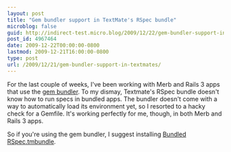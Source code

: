 ```yaml
---
layout: post
title: "Gem bundler support in TextMate's RSpec bundle"
microblog: false
guid: http://indirect-test.micro.blog/2009/12/22/gem-bundler-support-in-textmates/
post_id: 4967464
date: 2009-12-22T00:00:00-0800
lastmod: 2009-12-21T16:00:00-0800
type: post
url: /2009/12/21/gem-bundler-support-in-textmates/
---
```

For the last couple of weeks, I've been working with Merb and Rails 3 apps that use the [gem bundler](http://github.com/wycats/bundler). To my dismay, Textmate's RSpec bundle doesn't know how to run specs in bundled apps. The bundler doesn't come with a way to automatically load its environment yet, so I resorted to a hacky check for a Gemfile. It's working perfectly for me, though, in both Merb and Rails 3 apps.

So if you're using the gem bundler, I suggest installing [Bundled RSpec.tmbundle](http://github.com/indirect/rspec-tmbundle).
